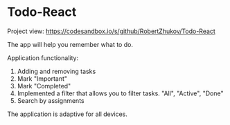 # Todo-React


Project view: https://codesandbox.io/s/github/RobertZhukov/Todo-React

The app will help you remember what to do.

Application functionality:

1) Adding and removing tasks
2) Mark "Important"
3) Mark "Completed"
4) Implemented a filter that allows you to filter tasks. "All", "Active", "Done"
5) Search by assignments

The application is adaptive for all devices.

